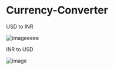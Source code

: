 # Currency-Converter
USD to INR


![imageeeee](https://github.com/AuRa123456/Currency-Converter/assets/97120898/a0b71639-efad-480a-a3e3-6096d675c1ec)










INR to USD


![image](https://github.com/AuRa123456/Currency-Converter/assets/97120898/3cecf95f-284d-4992-b7e7-a6ea6502c1ee)
